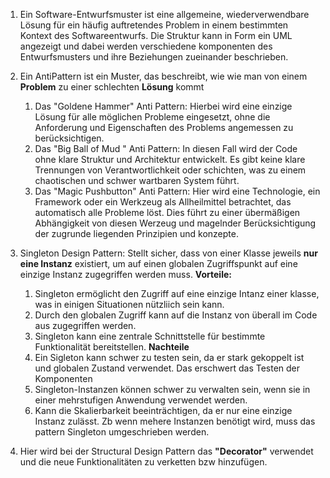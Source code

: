 1. Ein Software-Entwurfsmuster ist eine
allgemeine, wiederverwendbare Lösung für ein häufig auftretendes
Problem in einem bestimmten Kontext des Softwareentwurfs.
Die Struktur kann in Form ein UML angezeigt und dabei werden verschiedene 
komponenten des Entwurfsmusters und ihre Beziehungen zueinander beschrieben.
2. Ein AntiPattern ist ein Muster, das beschreibt, wie
   wie man von einem **Problem** zu einer schlechten **Lösung** kommt
    1. Das "Goldene Hammer" Anti Pattern: Hierbei wird eine einzige Lösung
        für alle möglichen Probleme eingesetzt, ohne die Anforderung und Eigenschaften
   des Problems angemessen zu berücksichtigen.
   2. Das "Big Ball of Mud " Anti Pattern: In diesen Fall wird der Code
   ohne klare Struktur und Architektur entwickelt. Es gibt keine klare
   Trennungen von Verantwortlichkeit oder schichten, was zu einem chaotischen
    und schwer wartbaren System führt.
   3. Das "Magic Pushbutton" Anti Pattern: Hier wird eine Technologie, ein 
   Framework oder ein Werkzeug als Allheilmittel betrachtet, das automatisch alle 
   Probleme löst. Dies führt zu einer übermäßigen Abhängigkeit von diesen Werzeug und 
   magelnder Berücksichtigung der zugrunde liegenden Prinzipien und 
   konzepte.

3. Singleton Design Pattern: Stellt sicher, dass von einer Klasse jeweils
**nur eine Instanz** existiert, um auf einen globalen Zugriffspunkt auf
eine einzige Instanz zugegriffen werden muss.
      **Vorteile:**
    1. Singleton ermöglicht den Zugriff auf eine einzige Intanz einer klasse, 
   was in einigen Situationen nützliich sein kann.
   2. Durch den globalen Zugriff kann auf die Instanz von überall im Code 
   aus zugegriffen werden.
   3. Singleton kann eine zentrale Schnittstelle für bestimmte Funktionalität 
   bereitstellen.
   **Nachteile**
   1. Ein Sigleton kann schwer zu testen sein, da er stark gekoppelt ist und globalen
   Zustand verwendet. Das erschwert das Testen der Komponenten 
   2. Singleton-Instanzen können schwer zu verwalten sein, wenn sie in einer 
   mehrstufigen Anwendung verwendet werden. 
   3. Kann die Skalierbarkeit beeinträchtigen, da er nur eine einzige 
   Instanz zulässt. Zb wenn mehere Instanzen benötigt wird, muss das 
   pattern Singleton umgeschrieben werden.

4. Hier wird bei der Structural Design Pattern das **"Decorator"** verwendet
und die neue Funktionalitäten zu verketten bzw hinzufügen.